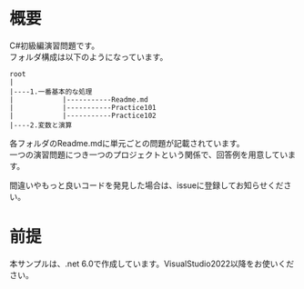 # 概要  
C#初級編演習問題です。  
フォルダ構成は以下のようになっています。  

```   
root    
|   
|----1.一番基本的な処理   
|            |-----------Readme.md  
|            |-----------Practice101   
|            |-----------Practice102   
|----2.変数と演算  
```  

各フォルダのReadme.mdに単元ごとの問題が記載されています。  
一つの演習問題につき一つのプロジェクトという関係で、回答例を用意しています。  

間違いやもっと良いコードを発見した場合は、issueに登録してお知らせください。  
# 前提  
本サンプルは、.net 6.0で作成しています。VisualStudio2022以降をお使いください。  
